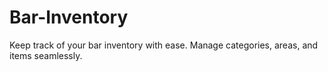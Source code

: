 # Bar-Inventory
Keep track of your bar inventory with ease. Manage categories, areas, and items seamlessly.

